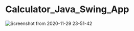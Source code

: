 # Calculator_Java_Swing_App

![Screenshot from 2020-11-29 23-51-42](https://user-images.githubusercontent.com/36816925/100549741-029d8a80-329f-11eb-831a-f172f4a5a52e.png)
